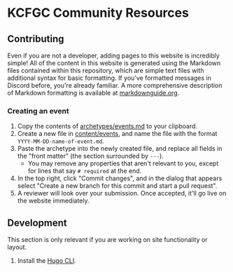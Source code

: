 # KCFGC Community Resources

## Contributing

Even if you are not a developer, adding pages to this website is incredibly simple! All of the content in this website is generated using the Markdown files contained within this repository, which are simple text files with additional syntax for basic formatting. If you've formatted messages in Discord before, you're already familiar. A more comprehensive description of Markdown formatting is available at [markdownguide.org](https://www.markdownguide.org/cheat-sheet/).

### Creating an event

1. Copy the contents of [archetypes/events.md](https://raw.githubusercontent.com/kcfgc/kcfgc.github.io/main/archetypes/events.md) to your clipboard.
1. Create a new file in [content/events](https://github.com/kcfgc/kcfgc.github.io/new/main/content/events), and name the file with the format `YYYY-MM-DD-name-of-event.md`.
1. Paste the archetype into the newly created file, and replace all fields in the "front matter" (the section surrounded by `---`).
    - You may remove any properties that aren't relevant to you, except for lines that say `# required` at the end.
1. In the top right, click "Commit changes", and in the dialog that appears select "Create a new branch for this commit and start a pull request".
1. A reviewer will look over your submission. Once accepted, it'll go live on the website immediately.

## Development

This section is only relevant if you are working on site functionality or layout.

1. Install the [Hugo CLI](https://gohugo.io/getting-started/quick-start/).
